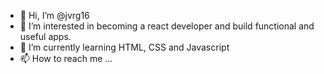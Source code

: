 - 👋 Hi, I’m @jvrg16
- 👀 I’m interested in becoming a react developer and build functional and useful apps.
- 🌱 I’m currently learning HTML, CSS and Javascript
- 📫 How to reach me ...

<!---
jvrg16/jvrg16 is a ✨ special ✨ repository because its `README.md` (this file) appears on your GitHub profile.
You can click the Preview link to take a look at your changes.
--->
